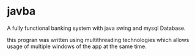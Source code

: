 # javba
A fully functional banking system with java swing and mysql Database.

this progran was written using multithreading technologies which allows usage of multiple windows of the app at the same time.
